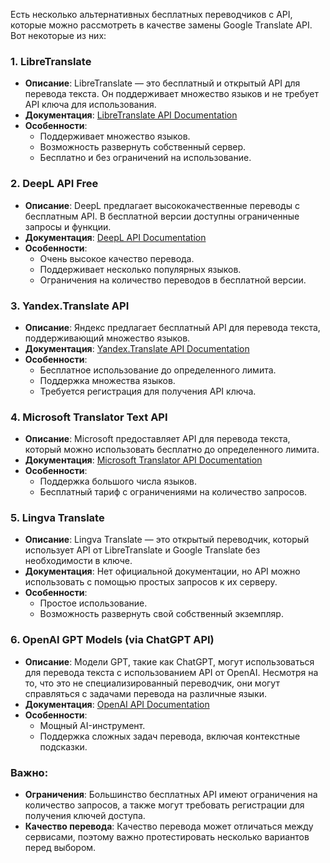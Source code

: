 Есть несколько альтернативных бесплатных переводчиков с API, которые можно рассмотреть в качестве замены Google Translate API. Вот некоторые из них:

### 1. **LibreTranslate**
   - **Описание**: LibreTranslate — это бесплатный и открытый API для перевода текста. Он поддерживает множество языков и не требует API ключа для использования.
   - **Документация**: [LibreTranslate API Documentation](https://libretranslate.com/docs/)
   - **Особенности**:
     - Поддерживает множество языков.
     - Возможность развернуть собственный сервер.
     - Бесплатно и без ограничений на использование.

### 2. **DeepL API Free**
   - **Описание**: DeepL предлагает высококачественные переводы с бесплатным API. В бесплатной версии доступны ограниченные запросы и функции.
   - **Документация**: [DeepL API Documentation](https://www.deepl.com/docs-api)
   - **Особенности**:
     - Очень высокое качество перевода.
     - Поддерживает несколько популярных языков.
     - Ограничения на количество переводов в бесплатной версии.

### 3. **Yandex.Translate API**
   - **Описание**: Яндекс предлагает бесплатный API для перевода текста, поддерживающий множество языков.
   - **Документация**: [Yandex.Translate API Documentation](https://yandex.com/dev/translate/)
   - **Особенности**:
     - Бесплатное использование до определенного лимита.
     - Поддержка множества языков.
     - Требуется регистрация для получения API ключа.

### 4. **Microsoft Translator Text API**
   - **Описание**: Microsoft предоставляет API для перевода текста, который можно использовать бесплатно до определенного лимита.
   - **Документация**: [Microsoft Translator API Documentation](https://www.microsoft.com/en-us/translator/business/)
   - **Особенности**:
     - Поддержка большого числа языков.
     - Бесплатный тариф с ограничениями на количество запросов.

### 5. **Lingva Translate**
   - **Описание**: Lingva Translate — это открытый переводчик, который использует API от LibreTranslate и Google Translate без необходимости в ключе.
   - **Документация**: Нет официальной документации, но API можно использовать с помощью простых запросов к их серверу.
   - **Особенности**:
     - Простое использование.
     - Возможность развернуть свой собственный экземпляр.

### 6. **OpenAI GPT Models (via ChatGPT API)**
   - **Описание**: Модели GPT, такие как ChatGPT, могут использоваться для перевода текста с использованием API от OpenAI. Несмотря на то, что это не специализированный переводчик, они могут справляться с задачами перевода на различные языки.
   - **Документация**: [OpenAI API Documentation](https://beta.openai.com/docs/)
   - **Особенности**:
     - Мощный AI-инструмент.
     - Поддержка сложных задач перевода, включая контекстные подсказки.

### Важно:
- **Ограничения**: Большинство бесплатных API имеют ограничения на количество запросов, а также могут требовать регистрации для получения ключей доступа.
- **Качество перевода**: Качество перевода может отличаться между сервисами, поэтому важно протестировать несколько вариантов перед выбором.